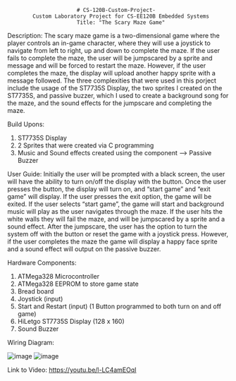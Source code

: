                           # CS-120B-Custom-Project-
            Custom Laboratory Project for CS-EE120B Embedded Systems 
                          Title: "The Scary Maze Game" 

Description: 
  The scary maze game is a two-dimensional game where the player controls an in-game character, where they will use a joystick to navigate from left to right, up and down to complete the maze. If the user fails to complete the maze, the user will be jumpscared by a sprite and message and will be forced to restart the maze. However, if the user completes the maze, the display will upload another happy sprite with a message followed.
	The three complexities that were used in this porject include the usage of the ST7735S Display, the two sprites I created on the ST7735S, and passive buzzer, which I used to create a background song for the maze, and the sound effects for the jumpscare and completing the maze.

Build Upons: 
  1. ST7735S Display
  2. 2 Sprites that were created via C programming
  3. Music and Sound effects created using the component --> Passive Buzzer

User Guide: 
  Initially the user will be prompted with a black screen, the user will have the ability to turn on/off the display with the button. Once the user presses the button, the display will turn on, and “start game” and “exit game” will display. If the user presses the exit option, the game will be exited. If the user selects “start game”, the game will start and background music will play as the user navigates through the maze. If the user hits the white walls they will fail the maze, and will be jumpscared by a sprite and a sound effect. After the jumpscare, the user has the option to turn the system off with the button or reset the game with a joystick press. However, if the user completes the maze the game will display a happy face sprite and a sound effect will output on the passive buzzer. 

Hardware Components: 
1. ATMega328 Microcontroller
2. ATMega328 EEPROM to store game state
3. Bread board
4. Joystick (input)
5. Start and Restart (input) (1 Button programmed to both turn on and off game) 
6. HiLetgo ST7735S Display (128 x 160)
7. Sound Buzzer

Wiring Diagram: 

![image](https://github.com/user-attachments/assets/3d8f43d9-37f7-4808-943b-3491eba02bbc)
![image](https://github.com/user-attachments/assets/c61f3752-e425-4892-a899-5959e329fccd)


Link to Video: 
https://youtu.be/l-LC4amEOqI




